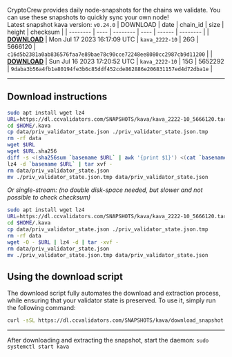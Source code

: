 CryptoCrew provides daily node-snapshots for the chains we validate. You can use these snapshots to quickly sync your own node!  
Latest snapshot kava version: `v0.24.0`
| DOWNLOAD | date | chain_id | size | height | checksum |
| -------- | ---- | -------- | ---- | ------ | -------- |
| **[DOWNLOAD](https://dl.ccvalidators.com/SNAPSHOTS/$CHAIN_NAME/kava_2222-10_5666120.tar.lz4)** | Mon Jul 17 2023 16:17:09 UTC | `kava_2222-10` | 26G | 5666120 | `c16d5b2381a0ab836576faa7e89bae78c90cce72248ee8080cc2987cb9d11200` |
| **[DOWNLOAD](https://dl.ccvalidators.com/SNAPSHOTS/$CHAIN_NAME/kava_2222-10_5652292.tar.lz4)** | Sun Jul 16 2023 17:20:52 UTC | `kava_2222-10` | 15G | 5652292 | `9daba3b56a4fb1e80194fe3b6c85ddf452cde862886e206831157ed4d72dba1e` |
 
---
## Download instructions
 
```sh
sudo apt install wget lz4
URL=https://dl.ccvalidators.com/SNAPSHOTS/kava/kava_2222-10_5666120.tar.lz4
cd $HOME/.kava
cp data/priv_validator_state.json ./priv_validator_state.json.tmp
rm -rf data
wget $URL
wget $URL.sha256
diff -s <(sha256sum `basename $URL` | awk '{print $1}') <(cat `basename $URL`.sha256)
lz4 -d `basename $URL` | tar xvf -
rm data/priv_validator_state.json
mv ./priv_validator_state.json.tmp data/priv_validator_state.json
```
*Or single-stream: (no double disk-space needed, but slower and not possible to check checksum)*
```sh
sudo apt install wget lz4
URL=https://dl.ccvalidators.com/SNAPSHOTS/kava/kava_2222-10_5666120.tar.lz4
cd $HOME/.kava
cp data/priv_validator_state.json ./priv_validator_state.json.tmp
rm -rf data
wget -O - $URL | lz4 -d | tar -xvf -
rm data/priv_validator_state.json
mv ./priv_validator_state.json.tmp data/priv_validator_state.json
```
## Using the download script
 
The download script fully automates the download and extraction process, while ensuring that your validator state is preserved. To use it, simply run the following command:
 
```sh
curl -sSL https://dl.ccvalidators.com/SNAPSHOTS/kava/download_snapshot.sh | bash
```
---
After downloading and extracting the snapshot, start the daemon: `sudo systemctl start kava`
